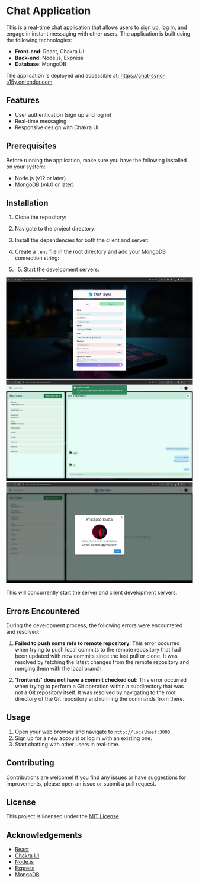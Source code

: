 # Chat Application

This is a real-time chat application that allows users to sign up, log in, and engage in instant messaging with other users. The application is built using the following technologies:

- **Front-end**: React, Chakra UI
- **Back-end**: Node.js, Express
- **Database**: MongoDB

The application is deployed and accessible at: https://chat-sync-s15y.onrender.com

## Features

- User authentication (sign up and log in)
- Real-time messaging
- Responsive design with Chakra UI

## Prerequisites

Before running the application, make sure you have the following installed on your system:

- Node.js (v12 or later)
- MongoDB (v4.0 or later)

## Installation

1. Clone the repository:

2. Navigate to the project directory:

3. Install the dependencies for both the client and server:

4.  Create a `.env` file in the root directory and add your MongoDB connection string:

5.  5. Start the development servers:
  

<img src="Screenshots/Screenshot 2024-04-22 181607.png" alt="Screenshot 1" />



<img src="Screenshots/Screenshot 2024-04-22 181724.png" alt="Screenshot 2" />



<img src="Screenshots/Screenshot 2024-04-22 181749.png" alt="Screenshot 3" />


This will concurrently start the server and client development servers.

## Errors Encountered

During the development process, the following errors were encountered and resolved:

1. **Failed to push some refs to remote repository**:
   This error occurred when trying to push local commits to the remote repository that had been updated with new commits since the last pull or clone. It was resolved by fetching the latest changes from the remote repository and merging them with the local branch.

2. **'frontend/' does not have a commit checked out**:
   This error occurred when trying to perform a Git operation within a subdirectory that was not a Git repository itself. It was resolved by navigating to the root directory of the Git repository and running the commands from there.

## Usage

1. Open your web browser and navigate to `http://localhost:3000`.
2. Sign up for a new account or log in with an existing one.
3. Start chatting with other users in real-time.

## Contributing

Contributions are welcome! If you find any issues or have suggestions for improvements, please open an issue or submit a pull request.

## License

This project is licensed under the [MIT License](LICENSE).

## Acknowledgements

- [React](https://reactjs.org/)
- [Chakra UI](https://chakra-ui.com/)
- [Node.js](https://nodejs.org/)
- [Express](https://expressjs.com/)
- [MongoDB](https://www.mongodb.com/)
